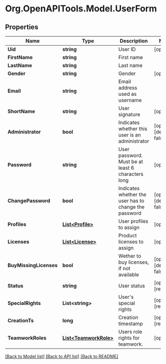 
# Org.OpenAPITools.Model.UserForm

## Properties

Name | Type | Description | Notes
------------ | ------------- | ------------- | -------------
**Uid** | **string** | User ID | [optional] 
**FirstName** | **string** | First name | 
**LastName** | **string** | Last name | 
**Gender** | **string** | Gender | [optional] 
**Email** | **string** | Email address used as username | 
**ShortName** | **string** | User signature | [optional] 
**Administrator** | **bool** | Indicates whether this user is an administrator | [optional] [default to false]
**Password** | **string** | User password. Must be at least 6 characters long | [optional] 
**ChangePassword** | **bool** | Indicates whether the user has to change the password | [optional] [default to false]
**Profiles** | [**List&lt;Profile&gt;**](Profile.md) | User profiles to assign | [optional] 
**Licenses** | [**List&lt;License&gt;**](License.md) | Product licenses to assign | [optional] 
**BuyMissingLicenses** | **bool** | Wether to buy licenses, if not available | [optional] [default to false]
**Status** | **string** | User status | [optional] [readonly] 
**SpecialRights** | **List&lt;string&gt;** | User&#39;s special rights | [optional] [readonly] 
**CreationTs** | **long** | Creation timestamp | [optional] [readonly] 
**TeamworkRoles** | [**List&lt;TeamworkRole&gt;**](TeamworkRole.md) | Users role rights for teamwork. | [optional] 

[[Back to Model list]](../README.md#documentation-for-models)
[[Back to API list]](../README.md#documentation-for-api-endpoints)
[[Back to README]](../README.md)


